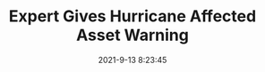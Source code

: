 ---
"title": "Expert Gives Hurricane Affected Asset Warning"
"date": "2021-9-13 8:23:45"
"feed_name": "RIGZONE"
"feed_website": "http://www.rigzone.com/"
"feed_rss": "http://www.rigzone.com/news/rss/rigzone_latest.aspx"
"link": "https://www.rigzone.com/news/expert_gives_hurricane_affected_asset_warning-13-sep-2021-166415-article/?rss=true"
"file": "_posts/2021-9-13-8-23-45_RIGZONE_69e63be4a48171234f34c5b4b4156ba712cc5d1e.md"
"accident": "1"
"drilling": "0"
---